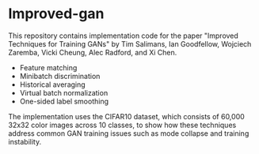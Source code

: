 # Improved-gan
This repository contains implementation code for the paper "Improved Techniques for Training GANs" by Tim Salimans, Ian Goodfellow, Wojciech Zaremba, Vicki Cheung, Alec Radford, and Xi Chen.

- Feature matching
- Minibatch discrimination
- Historical averaging
- Virtual batch normalization
- One-sided label smoothing

The implementation uses the CIFAR10 dataset, which consists of 60,000 32x32 color images across 10 classes, to show how these techniques address common GAN training issues such as mode collapse and training instability.
